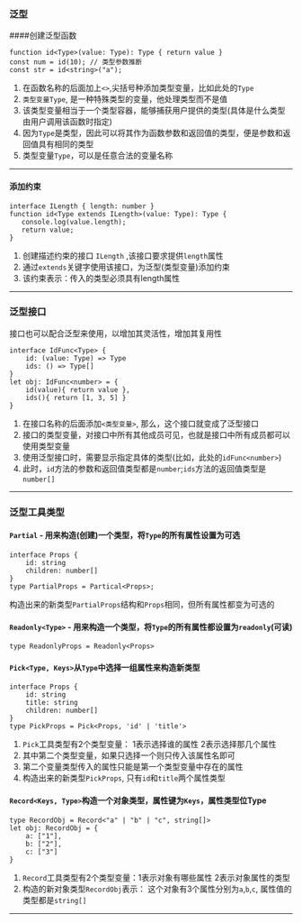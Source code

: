 ### 泛型
####创建泛型函数
```
function id<Type>(value: Type): Type { return value }
const num = id(10); // 类型参数推断
const str = id<string>("a");
```
 1. 在函数名称的后面加上`<>`,尖括号种添加类型变量，比如此处的`Type`
 2. `类型变量Type`, 是一种特殊类型的变量，他处理类型而不是值
 3. 该类型变量相当于一个类型容器，能够捕获用户提供的类型(具体是什么类型由用户调用该函数时指定)
 4. 因为`Type`是类型，因此可以将其作为函数参数和返回值的类型，便是参数和返回值具有相同的类型
 5. 类型变量`Type`，可以是任意合法的变量名称
 ---
 #### 添加约束
 ```
interface ILength { length: number }
function id<Type extends ILength>(value: Type): Type {
    console.log(value.length);
    return value;
}
```
1. 创建描述约束的接口 `ILength` ,该接口要求提供`length`属性
2. 通过`extends`关键字使用该接口，为泛型(类型变量)添加约束
3. 该约束表示：传入的类型必须具有length属性
---
### 泛型接口
接口也可以配合泛型来使用，以增加其灵活性，增加其复用性
```
interface IdFunc<Type> {
    id: (value: Type) => Type
    ids: () => Type[]
}
let obj: IdFunc<number> = {
    id(value){ return value },
    ids(){ return [1, 3, 5] }
}
```
1. 在接口名称的后面添加`<类型变量>`, 那么，这个接口就变成了泛型接口
2. 接口的类型变量，对接口中所有其他成员可见，也就是接口中所有成员都可以使用类型变量
3. 使用泛型接口时，需要显示指定具体的类型(比如，此处的`idFunc<number>`)
4. 此时，`id`方法的参数和返回值类型都是`number`;`ids`方法的返回值类型是`number[]`

--- 
### 泛型工具类型
#### `Partial` - 用来构造(创建)一个类型，将`Type`的所有属性设置为可选
```
interface Props {
    id: string
    children: number[]
}
type PartialProps = Partical<Props>;
```
构造出来的新类型`PartialProps`结构和`Props`相同，但所有属性都变为可选的
#### `Readonly<Type>` - 用来构造一个类型，将`Type`的所有属性都设置为`readonly`(可读)
```
type ReadonlyProps = Readonly<Props>
```
#### `Pick<Type, Keys>`从`Type`中选择一组属性来构造新类型
```
interface Props { 
    id: string
    title: string
    children: number[]
}
type PickProps = Pick<Props, 'id' | 'title'>
```
1. `Pick`工具类型有2个类型变量： 1表示选择谁的属性 2表示选择那几个属性
2. 其中第二个类型变量，如果只选择一个则只传入该属性名即可
3. 第二个变量类型传入的属性只能是第一个类型变量中存在的属性
4. 构造出来的新类型`PickProps`, 只有`id`和`title`两个属性类型
#### `Record<Keys, Type>`构造一个对象类型，属性键为`Keys`，属性类型位Type
```
type RecordObj = Record<"a" | "b" | "c", string[]>
let obj: RecordObj = {
    a: ["1"],
    b: ["2"],
    c: ["3"]
}
```
1. `Record`工具类型有2个类型变量：1表示对象有哪些属性 2表示对象属性的类型
2. 构造的新对象类型`RecordObj`表示： 这个对象有3个属性分别为`a`,`b`,`c`, 属性值的类型都是`string[]`

---
